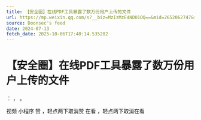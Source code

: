```yaml
---
title: 【安全圈】在线PDF工具暴露了数万份用户上传的文件
url: https://mp.weixin.qq.com/s?__biz=MzIzMzE4NDU1OQ==&mid=2652062747&idx=2&sn=4e89e5478e96a7d2f8ff761b514bface
source: Doonsec's feed
date: 2024-07-13
fetch_date: 2025-10-06T17:40:14.535202
---
```


# 【安全圈】在线PDF工具暴露了数万份用户上传的文件

：
，
。

视频
小程序
赞
，轻点两下取消赞
在看
，轻点两下取消在看